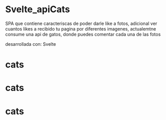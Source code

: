 # Svelte_apiCats
SPA que contiene caracteriscas de poder darle like a fotos, adicional ver cuantos likes a recibido tu pagina por diferentes imagenes, actualemtne consume una api de gatos, donde puedes comentar cada una de las fotos

desarrollada con:
Svelte
# cats
# cats
# cats
